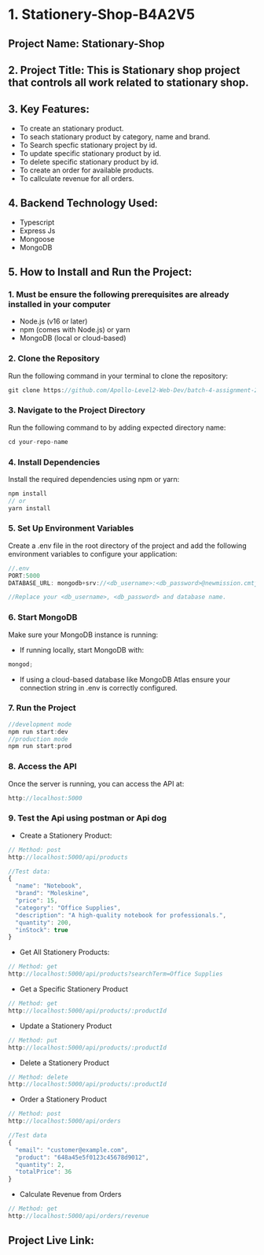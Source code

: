 # 1. Stationery-Shop-B4A2V5

## Project Name: Stationary-Shop

## 2. Project Title: This is Stationary shop project that controls all work related to stationary shop.

## 3. Key Features:

- To create an stationary product.
- To seach stationary product by category, name and brand.
- To Search specfic stationary project by id.
- To update specific stationary product by id.
- To delete specific stationary product by id.
- To create an order for available products.
- To callculate revenue for all orders.

## 4. Backend Technology Used:

- Typescript
- Express Js
- Mongoose
- MongoDB

## 5. How to Install and Run the Project:

### 1. Must be ensure the following prerequisites are already installed in your computer

- Node.js (v16 or later)
- npm (comes with Node.js) or yarn
- MongoDB (local or cloud-based)

### 2. Clone the Repository

Run the following command in your terminal to clone the repository:

```javascript
git clone https://github.com/Apollo-Level2-Web-Dev/batch-4-assignment-2.git
```

### 3. Navigate to the Project Directory

Run the following command to by adding expected directory name:

```javascript
cd your-repo-name
```

### 4. Install Dependencies

Install the required dependencies using npm or yarn:

```javascript
npm install
// or
yarn install
```

### 5. Set Up Environment Variables

Create a .env file in the root directory of the project and add the following environment variables to configure your application:

```javascript
//.env
PORT:5000
DATABASE_URL: mongodb+srv://<db_username>:<db_password>@newmission.cmtjh.mongodb.net/?retryWrites=true&w=majority&appName=Newmission

//Replace your <db_username>, <db_password> and database name.
```

### 6. Start MongoDB

Make sure your MongoDB instance is running:

- If running locally, start MongoDB with:

```javascript
mongod;
```

- If using a cloud-based database like MongoDB Atlas ensure your connection string in .env is correctly configured.

### 7. Run the Project

```javascript
//development mode
npm run start:dev
//production mode
npm run start:prod
```

### 8. Access the API

Once the server is running, you can access the API at:

```javascript
http://localhost:5000
```

### 9. Test the Api using postman or Api dog

- Create a Stationery Product:

```javascript
// Method: post
http://localhost:5000/api/products

//Test data:
{
  "name": "Notebook",
  "brand": "Moleskine",
  "price": 15,
  "category": "Office Supplies",
  "description": "A high-quality notebook for professionals.",
  "quantity": 200,
  "inStock": true
}
```

- Get All Stationery Products:

```javascript
// Method: get
http://localhost:5000/api/products?searchTerm=Office Supplies

```

- Get a Specific Stationery Product

```javascript
// Method: get
http://localhost:5000/api/products/:productId

```

- Update a Stationery Product

```javascript
// Method: put
http://localhost:5000/api/products/:productId

```

- Delete a Stationery Product

```javascript
// Method: delete
http://localhost:5000/api/products/:productId

```

- Order a Stationery Product

```javascript
// Method: post
http://localhost:5000/api/orders

//Test data
{
  "email": "customer@example.com",
  "product": "648a45e5f0123c45678d9012",
  "quantity": 2,
  "totalPrice": 36
}

```

- Calculate Revenue from Orders

```javascript
// Method: get
http://localhost:5000/api/orders/revenue

```

## Project Live Link:
